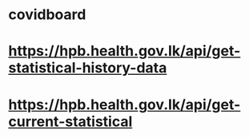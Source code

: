 # covidboard

# https://hpb.health.gov.lk/api/get-statistical-history-data

# https://hpb.health.gov.lk/api/get-current-statistical